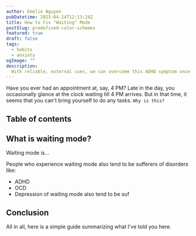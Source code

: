 ```yaml
---
author: Emelie Nguyen
pubDatetime: 2023-04-24T12:13:24Z
title: How to Fix "Waiting" Mode
postSlug: predefined-color-schemes
featured: true
draft: false
tags:
  - habits
  - anxiety
ogImage: ""
description:
  With reliable, external cues, we can overcome this ADHD symptom once and for all.
---
```


 Have you ever had an appointment at, say, 4 PM? Late in the day, you occasionally glance at the clock waiting till 4 PM arrives. But in that time, it seems that you can't bring yourself to do any tasks. `Why is this?`

## Table of contents

## What is waiting mode?

Waiting mode is...

People who experience waiting mode also tend to be sufferers of disorders like:

- ADHD
- OCD
- Depression of waiting mode also tend to be suf

## Conclusion

All in all, here is a simple guide summarizing what I've told you here.

